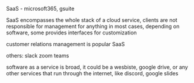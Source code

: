 SaaS - microsoft365, gsuite

SaaS encompasses the whole stack of a cloud service, clients are not responsible for management for anything in most cases, depending on software, some provides interfaces for customization

customer relations management is popular SaaS

others:
slack 
zoom
teams

software as a service is broad, it could be a wesbiste, google drive, or any other services that run through the internet, like discord, google slides 

